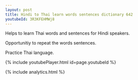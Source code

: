 ```yaml
---
layout: post
title: Hindi to Thai learn words sentences dictionary 642 
youtubeId: 3R3KFEHMWj8
---
```

 
 
Helps to learn Thai words and sentences for Hindi speakers.

Opportunitiy to repeat the words sentences. 

Practice Thai language. 
 
{% include youtubePlayer.html id=page.youtubeId %}
 
 
{% include analytics.html %}